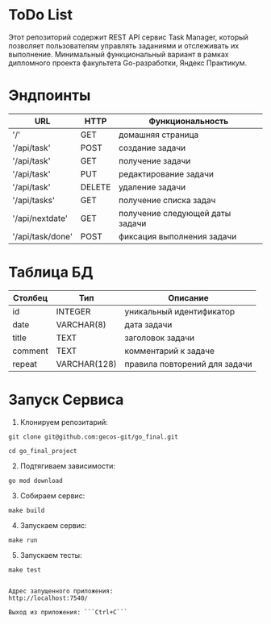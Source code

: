 # ToDo List
Этот репозиторий содержит REST API сервис Task Manager, который позволяет пользователям управлять заданиями и отслеживать их выполнение. Минимальный функциональный вариант в рамках дипломного проекта факультета Go-разработки, Яндекс Практикум.
# Эндпоинты

| URL              | HTTP      | Функциональность                |
| ---------------- | --------- | ------------------------------- |
| '/'              | GET       | домашняя страница               |
| '/api/task'      | POST      | создание задачи                 |
| '/api/task'      | GET       | получение задачи                |
| '/api/task'      | PUT       | редактирование задачи           |
| '/api/task'      | DELETE    | удаление задачи                 |
| '/api/tasks'     | GET       | получение списка задач       |
| '/api/nextdate'  | GET       | получение следующей даты задачи |
| '/api/task/done' | POST      | фиксация выполнения задачи      |

# Таблица БД

| Столбец    | Тип          | Описание                      |
| ---------- | ------------ | ----------------------------- |
| id         | INTEGER      | уникальный идентификатор      |
| date       | VARCHAR(8)   | дата задачи                   |
| title      | TEXT         | заголовок задачи              |
| comment    | TEXT         | комментарий к задаче          |
| repeat     | VARCHAR(128) | правила повторений для задачи |

# Запуск Сервиса

1. Клонируем репозитарий:
```shell
git clone git@github.com:gecos-git/go_final.git

cd go_final_project
```
2. Подтягиваем зависимости:
```shell
go mod download
```
3. Cобираем сервис:
```shell
make build
```
4. Запускаем сервис:
```shell
make run
```
5. Запускаем тесты:
```shell
make test


Адрес запущенного приложения:
http://localhost:7540/

Выход из приложения: ```Ctrl+C```